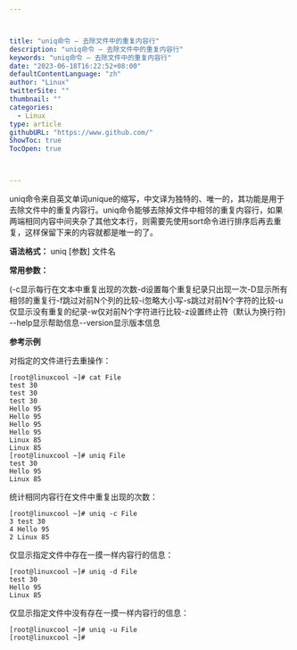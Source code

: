 ```yaml
---



title: "uniq命令 – 去除文件中的重复内容行"
description: "uniq命令 – 去除文件中的重复内容行"
keywords: "uniq命令 – 去除文件中的重复内容行"
date: "2023-06-18T16:22:52+08:00"
defaultContentLanguage: "zh"
author: "Linux"
twitterSite: ""
thumbnail: ""
categories:
  - Linux
type: article
githubURL: "https://www.github.com/"
ShowToc: true
TocOpen: true



---
```


uniq命令来自英文单词unique的缩写，中文译为独特的、唯一的，其功能是用于去除文件中的重复内容行。uniq命令能够去除掉文件中相邻的重复内容行，如果两端相同内容中间夹杂了其他文本行，则需要先使用sort命令进行排序后再去重复，这样保留下来的内容就都是唯一的了。

**语法格式：** uniq [参数] 文件名

**常用参数：**

(-c显示每行在文本中重复出现的次数-d设置每个重复纪录只出现一次-D显示所有相邻的重复行-f跳过对前N个列的比较-i忽略大小写-s跳过对前N个字符的比较-u仅显示没有重复的纪录-w仅对前N个字符进行比较-z设置终止符（默认为换行符) --help显示帮助信息--version显示版本信息

**参考示例**

对指定的文件进行去重操作：

```
[root@linuxcool ~]# cat File
test 30
test 30
test 30
Hello 95
Hello 95
Hello 95
Hello 95
Linux 85
Linux 85
[root@linuxcool ~]# uniq File
test 30
Hello 95
Linux 85
```

统计相同内容行在文件中重复出现的次数：

```
[root@linuxcool ~]# uniq -c File
3 test 30
4 Hello 95
2 Linux 85
```

仅显示指定文件中存在一摸一样内容行的信息：

```
[root@linuxcool ~]# uniq -d File
test 30
Hello 95
Linux 85
```

仅显示指定文件中没有存在一摸一样内容行的信息：

```
[root@linuxcool ~]# uniq -u File
[root@linuxcool ~]#
```